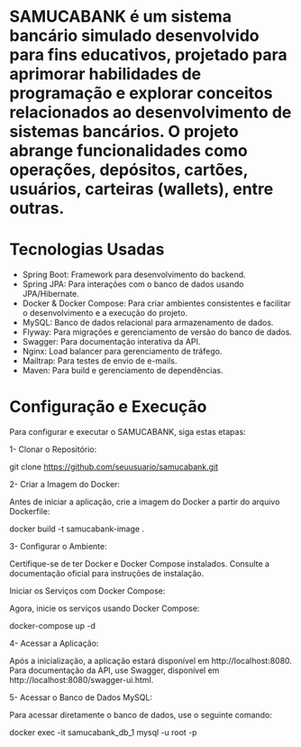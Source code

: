 # SAMUCABANK é um sistema bancário simulado desenvolvido para fins educativos, projetado para aprimorar habilidades de programação e explorar conceitos relacionados ao desenvolvimento de sistemas bancários. O projeto abrange funcionalidades como operações, depósitos, cartões, usuários, carteiras (wallets), entre outras.

# Tecnologias Usadas
- Spring Boot: Framework para desenvolvimento do backend.
- Spring JPA: Para interações com o banco de dados usando JPA/Hibernate.
- Docker & Docker Compose: Para criar ambientes consistentes e facilitar o desenvolvimento e a execução do projeto.
- MySQL: Banco de dados relacional para armazenamento de dados.
- Flyway: Para migrações e gerenciamento de versão do banco de dados.
- Swagger: Para documentação interativa da API.
- Nginx: Load balancer para gerenciamento de tráfego.
- Mailtrap: Para testes de envio de e-mails.
- Maven: Para build e gerenciamento de dependências.

# Configuração e Execução

Para configurar e executar o SAMUCABANK, siga estas etapas:

1- Clonar o Repositório:

git clone https://github.com/seuusuario/samucabank.git

2- Criar a Imagem do Docker:

Antes de iniciar a aplicação, crie a imagem do Docker a partir do arquivo Dockerfile:

docker build -t samucabank-image .

3- Configurar o Ambiente:

Certifique-se de ter Docker e Docker Compose instalados. Consulte a documentação oficial para instruções de instalação.

Iniciar os Serviços com Docker Compose:

Agora, inicie os serviços usando Docker Compose:

docker-compose up -d

4- Acessar a Aplicação:

Após a inicialização, a aplicação estará disponível em http://localhost:8080. Para documentação da API, use Swagger, disponível em http://localhost:8080/swagger-ui.html.

5- Acessar o Banco de Dados MySQL:

Para acessar diretamente o banco de dados, use o seguinte comando:

docker exec -it samucabank_db_1 mysql -u root -p
